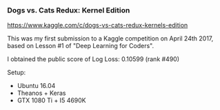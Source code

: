 ### Dogs vs. Cats Redux: Kernel Edition

https://www.kaggle.com/c/dogs-vs-cats-redux-kernels-edition

This was my first submission to a Kaggle competition on April 24th 2017, based on Lesson #1 of "Deep Learning for Coders".

I obtained the public score of Log Loss: 0.10599 (rank #490)

Setup:
- Ubuntu 16.04
- Theanos + Keras
- GTX 1080 Ti + I5 4690K
